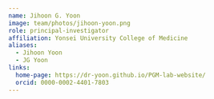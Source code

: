 ```yaml
---
name: Jihoon G. Yoon
image: team/photos/jihoon-yoon.png
role: principal-investigator
affiliation: Yonsei University College of Medicine
aliases:
  - Jihoon Yoon
  - JG Yoon
links:
  home-page: https://dr-yoon.github.io/PGM-lab-website/
  orcid: 0000-0002-4401-7803
---
```

